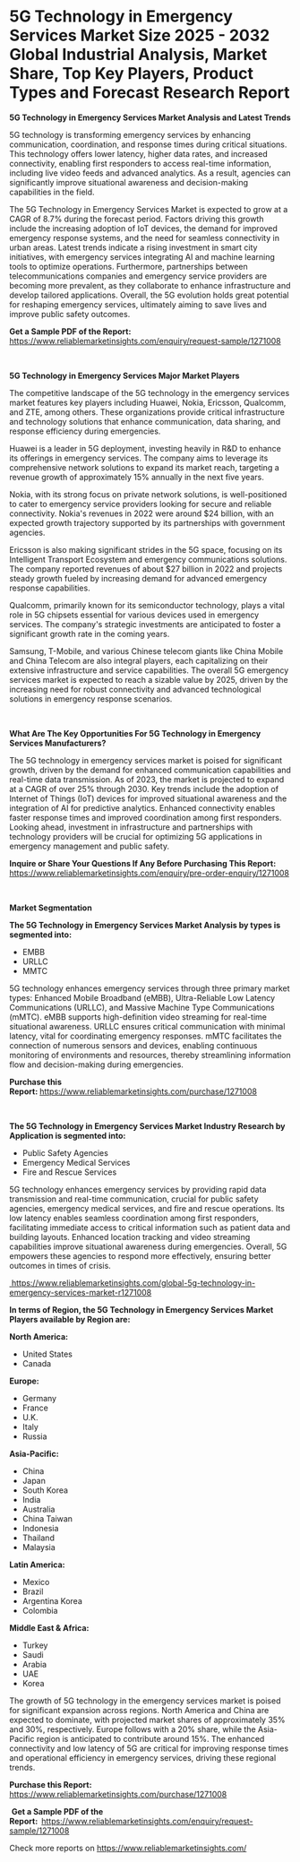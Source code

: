 <p><h1>5G Technology in Emergency Services Market Size 2025 - 2032 Global Industrial Analysis, Market Share, Top Key Players, Product Types and Forecast Research Report</h1></p><p><strong>5G Technology in Emergency Services Market Analysis and Latest Trends</strong></p>
<p><p>5G technology is transforming emergency services by enhancing communication, coordination, and response times during critical situations. This technology offers lower latency, higher data rates, and increased connectivity, enabling first responders to access real-time information, including live video feeds and advanced analytics. As a result, agencies can significantly improve situational awareness and decision-making capabilities in the field.</p><p>The 5G Technology in Emergency Services Market is expected to grow at a CAGR of 8.7% during the forecast period. Factors driving this growth include the increasing adoption of IoT devices, the demand for improved emergency response systems, and the need for seamless connectivity in urban areas. Latest trends indicate a rising investment in smart city initiatives, with emergency services integrating AI and machine learning tools to optimize operations. Furthermore, partnerships between telecommunications companies and emergency service providers are becoming more prevalent, as they collaborate to enhance infrastructure and develop tailored applications. Overall, the 5G evolution holds great potential for reshaping emergency services, ultimately aiming to save lives and improve public safety outcomes.</p></p>
<p><strong>Get a Sample PDF of the Report:&nbsp;</strong> <a href="https://www.reliablemarketinsights.com/enquiry/request-sample/1271008?utm_campaign=3264&utm_medium=2&utm_source=Github&utm_content=ia&utm_term=23032025&utm_id=5g-technology-in-emergency-services">https://www.reliablemarketinsights.com/enquiry/request-sample/1271008</a></p>
<p>&nbsp;</p>
<p><strong>5G Technology in Emergency Services Major Market Players</strong></p>
<p><p>The competitive landscape of the 5G technology in the emergency services market features key players including Huawei, Nokia, Ericsson, Qualcomm, and ZTE, among others. These organizations provide critical infrastructure and technology solutions that enhance communication, data sharing, and response efficiency during emergencies. </p><p>Huawei is a leader in 5G deployment, investing heavily in R&D to enhance its offerings in emergency services. The company aims to leverage its comprehensive network solutions to expand its market reach, targeting a revenue growth of approximately 15% annually in the next five years.</p><p>Nokia, with its strong focus on private network solutions, is well-positioned to cater to emergency service providers looking for secure and reliable connectivity. Nokia's revenues in 2022 were around $24 billion, with an expected growth trajectory supported by its partnerships with government agencies.</p><p>Ericsson is also making significant strides in the 5G space, focusing on its Intelligent Transport Ecosystem and emergency communications solutions. The company reported revenues of about $27 billion in 2022 and projects steady growth fueled by increasing demand for advanced emergency response capabilities.</p><p>Qualcomm, primarily known for its semiconductor technology, plays a vital role in 5G chipsets essential for various devices used in emergency services. The company's strategic investments are anticipated to foster a significant growth rate in the coming years.</p><p>Samsung, T-Mobile, and various Chinese telecom giants like China Mobile and China Telecom are also integral players, each capitalizing on their extensive infrastructure and service capabilities. The overall 5G emergency services market is expected to reach a sizable value by 2025, driven by the increasing need for robust connectivity and advanced technological solutions in emergency response scenarios.</p></p>
<p>&nbsp;</p>
<p><strong>What Are The Key Opportunities For 5G Technology in Emergency Services Manufacturers?</strong></p>
<p><p>The 5G technology in emergency services market is poised for significant growth, driven by the demand for enhanced communication capabilities and real-time data transmission. As of 2023, the market is projected to expand at a CAGR of over 25% through 2030. Key trends include the adoption of Internet of Things (IoT) devices for improved situational awareness and the integration of AI for predictive analytics. Enhanced connectivity enables faster response times and improved coordination among first responders. Looking ahead, investment in infrastructure and partnerships with technology providers will be crucial for optimizing 5G applications in emergency management and public safety.</p></p>
<p><strong>Inquire or Share Your Questions If Any Before Purchasing This Report:</strong> <a href="https://www.reliablemarketinsights.com/enquiry/pre-order-enquiry/1271008?utm_campaign=3264&utm_medium=2&utm_source=Github&utm_content=ia&utm_term=23032025&utm_id=5g-technology-in-emergency-services">https://www.reliablemarketinsights.com/enquiry/pre-order-enquiry/1271008</a></p>
<p>&nbsp;</p>
<p><strong>Market Segmentation</strong></p>
<p><strong>The 5G Technology in Emergency Services Market Analysis by types is segmented into:</strong></p>
<p><ul><li>EMBB</li><li>URLLC</li><li>MMTC</li></ul></p>
<p><p>5G technology enhances emergency services through three primary market types: Enhanced Mobile Broadband (eMBB), Ultra-Reliable Low Latency Communications (URLLC), and Massive Machine Type Communications (mMTC). eMBB supports high-definition video streaming for real-time situational awareness. URLLC ensures critical communication with minimal latency, vital for coordinating emergency responses. mMTC facilitates the connection of numerous sensors and devices, enabling continuous monitoring of environments and resources, thereby streamlining information flow and decision-making during emergencies.</p></p>
<p><strong>Purchase this Report:&nbsp;</strong><a href="https://www.reliablemarketinsights.com/purchase/1271008?utm_campaign=3264&utm_medium=2&utm_source=Github&utm_content=ia&utm_term=23032025&utm_id=5g-technology-in-emergency-services">https://www.reliablemarketinsights.com/purchase/1271008</a></p>
<p>&nbsp;</p>
<p><strong>The 5G Technology in Emergency Services Market Industry Research by Application is segmented into:</strong></p>
<p><ul><li>Public Safety Agencies</li><li>Emergency Medical Services</li><li>Fire and Rescue Services</li></ul></p>
<p><p>5G technology enhances emergency services by providing rapid data transmission and real-time communication, crucial for public safety agencies, emergency medical services, and fire and rescue operations. Its low latency enables seamless coordination among first responders, facilitating immediate access to critical information such as patient data and building layouts. Enhanced location tracking and video streaming capabilities improve situational awareness during emergencies. Overall, 5G empowers these agencies to respond more effectively, ensuring better outcomes in times of crisis.</p></p>
<p><a href="https://www.reliablemarketinsights.com/global-5g-technology-in-emergency-services-market-r1271008?utm_campaign=3264&utm_medium=2&utm_source=Github&utm_content=ia&utm_term=23032025&utm_id=5g-technology-in-emergency-services">&nbsp;https://www.reliablemarketinsights.com/global-5g-technology-in-emergency-services-market-r1271008</a></p>
<p><strong>In terms of Region, the 5G Technology in Emergency Services Market Players available by Region are:</strong></p>
<p>
    <p> <strong> North America: </strong>
        <ul>
            <li>United States</li>
            <li>Canada</li>
        </ul>
        </p> 
    <p> <strong> Europe: </strong>
        <ul>
            <li>Germany</li>
            <li>France</li>
            <li>U.K.</li>
            <li>Italy</li>
            <li>Russia</li>
        </ul>
        </p> 
    <p> <strong> Asia-Pacific: </strong>
        <ul>
            <li>China</li>
            <li>Japan</li>
            <li>South Korea</li>
            <li>India</li>
            <li>Australia</li>
            <li>China Taiwan</li>
            <li>Indonesia</li>
            <li>Thailand</li>
            <li>Malaysia</li>
        </ul>
        </p> 
    <p> <strong> Latin America: </strong>
        <ul>
            <li>Mexico</li>
            <li>Brazil</li>
            <li>Argentina Korea</li>
            <li>Colombia</li>
        </ul>
        </p> 
    <p> <strong> Middle East & Africa: </strong>
        <ul>
            <li>Turkey</li>
            <li>Saudi</li>
            <li>Arabia</li>
            <li>UAE</li>
            <li>Korea</li>
        </ul>
    </p>
    </p>
<p><p>The growth of 5G technology in the emergency services market is poised for significant expansion across regions. North America and China are expected to dominate, with projected market shares of approximately 35% and 30%, respectively. Europe follows with a 20% share, while the Asia-Pacific region is anticipated to contribute around 15%. The enhanced connectivity and low latency of 5G are critical for improving response times and operational efficiency in emergency services, driving these regional trends.</p></p>
<p><strong>Purchase this Report: </strong><a href="https://www.reliablemarketinsights.com/purchase/1271008?utm_campaign=3264&utm_medium=2&utm_source=Github&utm_content=ia&utm_term=23032025&utm_id=5g-technology-in-emergency-services">https://www.reliablemarketinsights.com/purchase/1271008</a></p>
<p>&nbsp;<strong>Get a Sample PDF of the Report:&nbsp;&nbsp;</strong><a href="https://www.reliablemarketinsights.com/enquiry/request-sample/1271008?utm_campaign=3264&utm_medium=2&utm_source=Github&utm_content=ia&utm_term=23032025&utm_id=5g-technology-in-emergency-services">https://www.reliablemarketinsights.com/enquiry/request-sample/1271008</a></p>
<p><strong></strong></p>
<p>Check more reports on <a href="https://www.reliablemarketinsights.com/?utm_campaign=3264&utm_medium=2&utm_source=Github&utm_content=ia&utm_term=23032025&utm_id=5g-technology-in-emergency-services">https://www.reliablemarketinsights.com/</a></p>